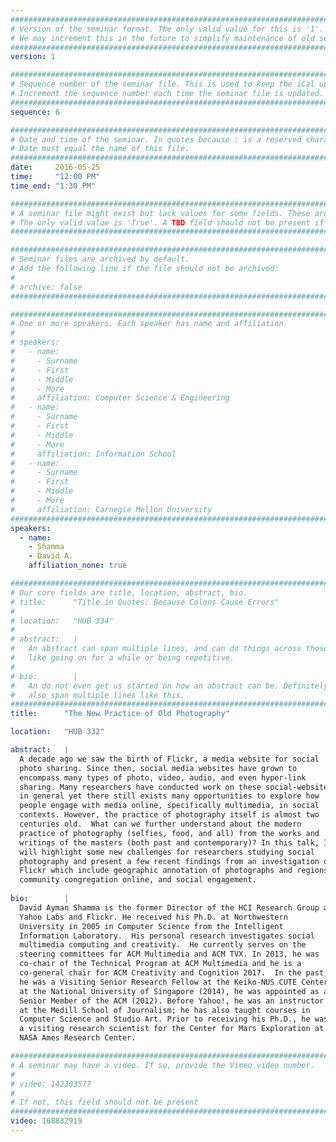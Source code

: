 ```yaml
---
################################################################################
# Version of the seminar format. The only valid value for this is '1'. 
# We may increment this in the future to simplify maintenance of old seminars.
################################################################################
version: 1

################################################################################
# Sequence number of the seminar file. This is used to keep the iCal up to date.
# Increment the sequence number each time the seminar file is updated.
################################################################################
sequence: 6

################################################################################
# Date and time of the seminar. In quotes because : is a reserved character.
# Date must equal the name of this file.
################################################################################
date:     2016-05-25
time:     "12:00 PM"
time_end: "1:30 PM"

################################################################################
# A seminar file might exist but lack values for some fields. These are 'TBD'. 
# The only valid value is 'True'. A TBD field should not be present if 'False'.
################################################################################

################################################################################
# Seminar files are archived by default.
# Add the following line if the file should not be archived:
#
# archive: false
################################################################################

################################################################################
# One or more speakers. Each speaker has name and affiliation.
#
# speakers:
#   - name: 
#     - Surname
#     - First
#     - Middle
#     - More
#     affiliation: Computer Science & Engineering 
#   - name: 
#     - Surname
#     - First
#     - Middle
#     - More
#     affiliation: Information School 
#   - name: 
#     - Surname
#     - First
#     - Middle
#     - More
#     affiliation: Carnegie Mellon University 
################################################################################
speakers:
  - name: 
    - Shamma
    - David A.
    affiliation_none: true

################################################################################
# Our core fields are title, location, abstract, bio.
# title:      "Title in Quotes: Because Colons Cause Errors"
# 
# location:   "HUB 334"
# 
# abstract:   |
#   An abstract can span multiple lines, and can do things across those lines,
#   like going on for a while or being repetitive.
# 
# bio:        |
#   An do not even get us started on how an abstract can be. Definitely can
#   also span multiple lines like this.
################################################################################
title:      "The New Practice of Old Photography"

location:   "HUB 332"

abstract:   |
  A decade ago we saw the birth of Flickr, a media website for social 
  photo sharing. Since then, social media websites have grown to
  encompass many types of photo, video, audio, and even hyper-link
  sharing. Many researchers have conducted work on these social-websites
  in general yet there still exists many opportunities to explore how
  people engage with media online, specifically multimedia, in social
  contexts. However, the practice of photography itself is almost two
  centuries old.  What can we further understand about the modern
  practice of photography (selfies, food, and all) from the works and
  writings of the masters (both past and contemporary)? In this talk, I
  will highlight some new challenges for researchers studying social
  photography and present a few recent findings from an investigation of
  Flickr which include geographic annotation of photographs and regions,
  community congregation online, and social engagement.
  
bio:        |
  David Ayman Shamma is the former Director of the HCI Research Group at
  Yahoo Labs and Flickr. He received his Ph.D. at Northwestern
  University in 2005 in Computer Science from the Intelligent
  Information Laboratory.  His personal research investigates social
  multimedia computing and creativity.  He currently serves on the
  steering committees for ACM Multimedia and ACM TVX. In 2013, he was
  co-chair of the Technical Program at ACM Multimedia and he is a
  co-general chair for ACM Creativity and Cognition 2017.  In the past,
  he was a Visiting Senior Research Fellow at the Keiko-NUS CUTE Center
  at the National University of Singapore (2014), he was appointed as a
  Senior Member of the ACM (2012). Before Yahoo!, he was an instructor
  at the Medill School of Journalism; he has also taught courses in
  Computer Science and Studio Art. Prior to receiving his Ph.D., he was
  a visiting research scientist for the Center for Mars Exploration at
  NASA Ames Research Center.

################################################################################
# A seminar may have a video. If so, provide the Vimeo video number.
#
# video: 142303577
#
# If not, this field should not be present 
################################################################################
video: 168832919
---
```

